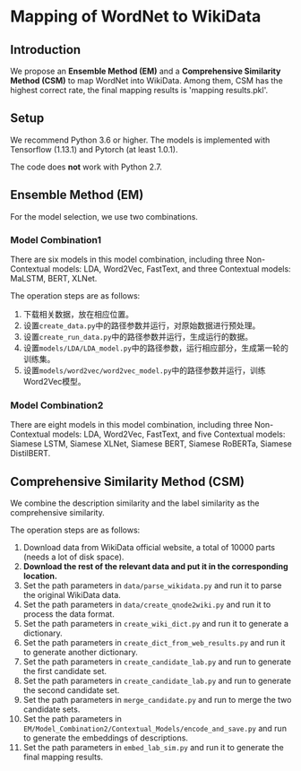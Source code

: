 # Mapping of WordNet to WikiData



## Introduction

We propose an **Ensemble Method (EM)** and a **Comprehensive Similarity Method (CSM)** to map WordNet into WikiData. Among them, CSM has the highest correct rate, the final mapping results is 'mapping results.pkl'.



## Setup

We recommend Python 3.6 or higher. The models is implemented with Tensorflow (1.13.1) and Pytorch (at least 1.0.1).

The code does **not** work with Python 2.7.



## Ensemble Method (EM)

For the model selection, we use two combinations.

### Model Combination1

There are six models in this model combination, including three Non-Contextual models: LDA, Word2Vec, FastText, and three Contextual models: MaLSTM, BERT, XLNet.

The operation steps are as follows:

1. 下载相关数据，放在相应位置。
2. 设置`create_data.py`中的路径参数并运行，对原始数据进行预处理。
3. 设置`create_run_data.py`中的路径参数并运行，生成运行的数据。
4. 设置`models/LDA/LDA_model.py`中的路径参数，运行相应部分，生成第一轮的训练集。
5. 设置`models/word2vec/word2vec_model.py`中的路径参数并运行，训练Word2Vec模型。

### Model Combination2

There are eight models in this model combination, including three Non-Contextual models: LDA, Word2Vec, FastText, and five Contextual models: Siamese LSTM, Siamese XLNet, Siamese BERT, Siamese RoBERTa, Siamese DistilBERT.



## Comprehensive Similarity Method (CSM) 

We combine the description similarity and the label similarity as the comprehensive similarity.

The operation steps are as follows:

1. Download data from WikiData official website, a total of 10000 parts (needs a lot of disk space).
2. **Download the rest of the relevant data and put it in the corresponding location.**
3. Set the path parameters in `data/parse_wikidata.py` and run it to parse the original WikiData data.
4. Set the path parameters in `data/create_qnode2wiki.py` and run it to process the data format.
6. Set the path parameters in `create_wiki_dict.py` and run it to generate a dictionary.
7. Set the path parameters in `create_dict_from_web_results.py` and run it to generate another dictionary.
8. Set the path parameters in `create_candidate_lab.py` and run to generate the first candidate set.
9. Set the path parameters in `create_candidate_lab.py` and run to generate the second candidate set.
10. Set the path parameters in `merge_candidate.py` and run to merge the two candidate sets.
11. Set the path parameters in `EM/Model_Combination2/Contextual_Models/encode_and_save.py` and run to generate the embeddings of descriptions.
11. Set the path parameters in `embed_lab_sim.py` and run it to generate the final mapping results.